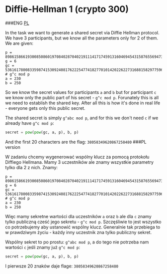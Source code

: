 # Diffie-Hellman 1 (crypto 300)

###ENG
[PL](#pl-version)

In the task we want to generate a shared secret via Diffie Hellman protocol.
We have 3 participants, but we know all the parameters only for 2 of them.
We are given:

```
p = 8986158661930085086019708402870402191114171745913160469454315876556947370642799226714405016920875594030192024506376929926694545081888689821796050434591251
g = 6
gc =  5361617800833598741530924081762225477418277010142022622731688158297759621329407070985497917078988781448889947074350694220209769840915705739528359582454617 # g^c mod p
a = 230
b = 250
```

So we know the secret values for participants `a` and `b` but for participant `c` we know only the public part of his secret - `g^c mod p`.
Forunately this is all we need to establish the shared key.
After all this is how it's done in real life - everyone gets only this public secret.

The shared secret is simply `g^abc mod p`, and for this we don't need `c` if we already have `g^c mod p`:


```python
secret = pow(pow(gc, a, p), b, p)
```

And the first 20 characters are the flag: ```38058349620867258480```
###PL version

W zadaniu chcemy wygenerować wspólny klucz za pomocą protokołu Diffiego Hellmana.
Mamy 3 uczestników ale znamy wszystkie parametry tylko dla 2 z nich.
Znamy:

```
p = 8986158661930085086019708402870402191114171745913160469454315876556947370642799226714405016920875594030192024506376929926694545081888689821796050434591251
g = 6
gc =  5361617800833598741530924081762225477418277010142022622731688158297759621329407070985497917078988781448889947074350694220209769840915705739528359582454617 # g^c mod p
a = 230
b = 250
```

Więc mamy sekretne wartości dla uczestników `a` oraz `b` ale dla `c` znamy tylko publiczną cześć jego sekretu - `g^c mod p`.
Szczęśliwie to jest wszystko co potrzebujemy aby ustanowić wspólny klucz.
Generalnie tak przebiega to w prawdziwym życiu - każdy inny uczestnik zna tylko publiczny sekret.

Wspólny sekret to po prostu: `g^abc mod p`, a do tego nie potrzeba nam wartości `c` jeśli znamy już `g^c mod p`:

```python
secret = pow(pow(gc, a, p), b, p)
```

I pierwsze 20 znaków daje flage: ```38058349620867258480```
